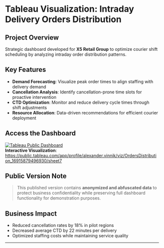 # Tableau Visualization: Intraday Delivery Orders Distribution

## Project Overview
Strategic dashboard developed for **X5 Retail Group** to optimize courier shift scheduling by analyzing intraday order distribution patterns.

## Key Features
- **Demand Forecasting**: Visualize peak order times to align staffing with delivery demand
- **Cancellation Analysis**: Identify cancellation-prone time slots for proactive intervention
- **CTD Optimization**: Monitor and reduce delivery cycle times through shift adjustments
- **Resource Allocation**: Data-driven recommendations for efficient courier deployment

## Access the Dashboard
[![Tableau Public Dashboard](https://public.tableau.com/static/images/Or/OrdersDistribution_16915879496930/sheet7/1_rss.png)](https://public.tableau.com/app/profile/alexander.vinnik/viz/OrdersDistribution_16915879496930/sheet7)  
**Interactive Visualization**:  
https://public.tableau.com/app/profile/alexander.vinnik/viz/OrdersDistribution_16915879496930/sheet7

## Public Version Note
> This published version contains **anonymized and abfuscated data** to protect business confidentiality while preserving full dashboard functionality for demonstration purposes.

## Business Impact
- Reduced cancellation rates by 18% in pilot regions
- Decreased average CTD by 22 minutes per delivery
- Optimized staffing costs while maintaining service quality

---